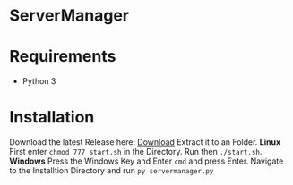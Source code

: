 # ServerManager

# Requirements

 - Python 3

# Installation
Download the latest Release here: [Download](https://github.com/LeNinjaHD/ServerManager/releases)
Extract it to an Folder.
**Linux**
First enter `chmod 777 start.sh` in the Directory.
Run then  `./start.sh`.
**Windows**
Press the Windows Key and Enter `cmd` and press Enter. 
Navigate to the Installtion Directory and run `py servermanager.py`
